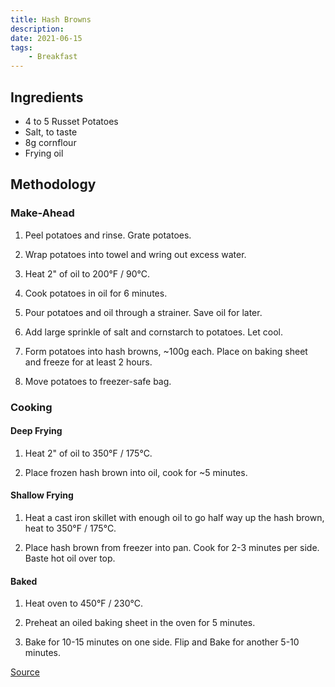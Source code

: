 ```yaml
---
title: Hash Browns
description:
date: 2021-06-15
tags:
    - Breakfast
---
```


## Ingredients

- 4 to 5 Russet Potatoes
- Salt, to taste
- 8g cornflour
- Frying oil

## Methodology

### Make-Ahead

1. Peel potatoes and rinse. Grate potatoes.

2. Wrap potatoes into towel and wring out excess water.

3. Heat 2" of oil to 200°F / 90°C.

4. Cook potatoes in oil for 6 minutes.

5. Pour potatoes and oil through a strainer. Save oil for later.

6. Add large sprinkle of salt and cornstarch to potatoes. Let cool.

7. Form potatoes into hash browns, ~100g each. Place on baking sheet and freeze for at least 2 hours.

8. Move potatoes to freezer-safe bag.


### Cooking

#### Deep Frying

1. Heat 2" of oil to 350°F / 175°C.

2. Place frozen hash brown into oil, cook for ~5 minutes.

#### Shallow Frying

1. Heat a cast iron skillet with enough oil to go half way up the hash brown, heat to 350°F / 175°C.

2. Place hash brown from freezer into pan. Cook for 2-3 minutes per side. Baste hot oil over top.

#### Baked

1. Heat oven to 450°F / 230°C.

2. Preheat an oiled baking sheet in the oven for 5 minutes.

3. Bake for 10-15 minutes on one side. Flip and Bake for another 5-10 minutes.

[Source](https://www.ethanchlebowski.com/cooking-techniques-recipes/make-ahead-mcdonalds-style-hash-browns)